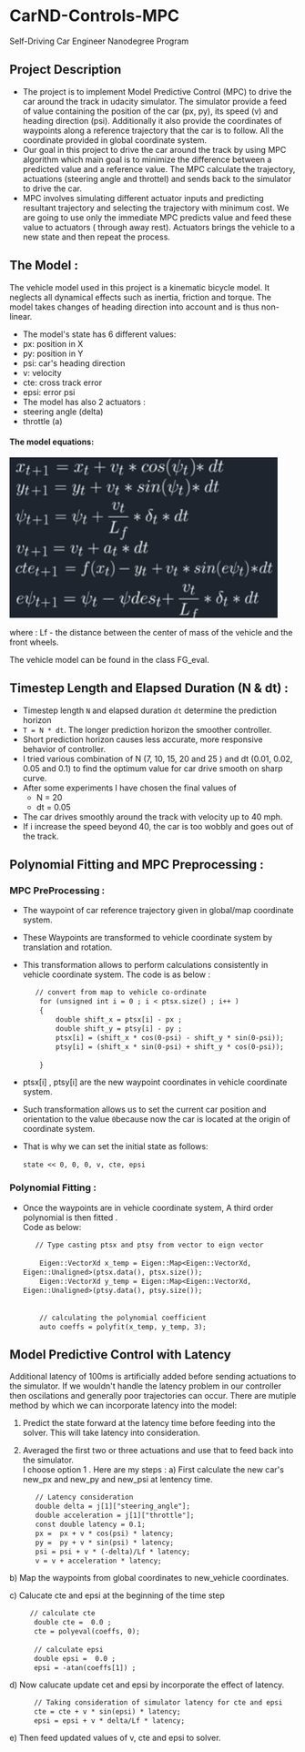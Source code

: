
# CarND-Controls-MPC
Self-Driving Car Engineer Nanodegree Program

## Project Description
* The project is to implement Model Predictive Control (MPC) to drive the car around the track in udacity simulator. The simulator provide a feed of value containing the position of the car (px, py), its speed (v) and heading direction (psi). Additionally it also provide the coordinates of waypoints along a reference trajectory that the car is to follow. All the coordinate provided in global coordinate system.  
* Our goal in this project to drive the car around the track by using MPC algorithm which main goal is to minimize the difference between a predicted value and a reference value. The MPC calculate the trajectory, actuations (steering angle and throttel) and sends back to the simulator to drive the car.  
* MPC involves simulating different actuator inputs and predicting resultant trajectory and selecting the trajectory with minimum cost. We are going to use only the immediate MPC predicts value  and feed these value to actuators ( through away rest).  Actuators brings the vehicle to a new state and then repeat the process.  

## The Model :
The vehicle model used in this project is a kinematic bicycle model. It neglects all dynamical effects such as inertia, friction and torque. The model takes changes of heading direction into account and is thus non-linear.  
* The model's state has 6 different values: 
 * px: position in X
 * py: position in Y
 * psi: car's heading direction
 * v: velocity 
 * cte: cross track error
 * epsi: error psi  
* The model has also 2 actuators :
 * steering angle (delta)
 * throttle (a)  
#### The model equations:  

![Model- Equation](Model_Equation.png)

where :
Lf - the distance between the center of mass of the vehicle and the front wheels.

The vehicle model can be found in the class FG_eval.

## Timestep Length and Elapsed Duration (N & dt) :
* Timestep length `N` and elapsed duration `dt` determine the prediction horizon 
* `T = N * dt`. The longer prediction horizon the smoother controller.
* Short prediction horizon causes less accurate, more responsive behavior of controller. 
* I tried various combination of N (7, 10, 15, 20 and 25 ) and  dt (0.01, 0.02, 0.05 and 0.1) to find the optimum value for car drive smooth on sharp curve.
* After some experiments I have chosen the final values of 
	 * N = 20 
	 * dt = 0.05
* The car drives smoothly around the track with velocity up to 40 mph.
* If i increase the speed beyond 40, the car is too wobbly and goes out of the track.

## Polynomial Fitting and MPC Preprocessing :

### MPC PreProcessing :
* The waypoint of car reference trajectory given in global/map coordinate system. 
* These Waypoints are transformed to vehicle coordinate system by translation and rotation. 
* This transformation allows to perform calculations consistently in vehicle coordinate system. The code is as below :  

         // convert from map to vehicle co-ordinate
          for (unsigned int i = 0 ; i < ptsx.size() ; i++ )
          {
        	  double shift_x = ptsx[i] - px ;
        	  double shift_y = ptsy[i] - py ;
        	  ptsx[i] = (shift_x * cos(0-psi) - shift_y * sin(0-psi));
        	  ptsy[i] = (shift_x * sin(0-psi) + shift_y * cos(0-psi));

          }
* ptsx[i] , ptsy[i] are the new waypoint coordinates in vehicle coordinate system.  
* Such transformation allows us to set the current car position and orientation to the value `0`because now the car is located at the origin of coordinate system. 
* That is why we can set the initial state as follows:  

   `state << 0, 0, 0, v, cte, epsi`  

### Polynomial Fitting :
* Once the waypoints are in vehicle coordinate system, A third order polynomial is then fitted .  
 Code as below:
 
         // Type casting ptsx and ptsy from vector to eign vector

          Eigen::VectorXd x_temp = Eigen::Map<Eigen::VectorXd, Eigen::Unaligned>(ptsx.data(), ptsx.size());
          Eigen::VectorXd y_temp = Eigen::Map<Eigen::VectorXd, Eigen::Unaligned>(ptsy.data(), ptsy.size());


          // calculating the polynomial coefficient
          auto coeffs = polyfit(x_temp, y_temp, 3);


## Model Predictive Control with Latency
Additional latency of 100ms is artificially added before sending actuations to the simulator. If we wouldn't handle the latency problem in our controller then oscilations and generally poor trajectories can occur. 
There are mutiple method by which we can incorporate latency into the model:  
1. Predict the state forward at the latency time before feeding into the solver. This will take latency into consideration.  
2. Averaged the first two or three actuations and use that to feed back into the simulator.  
I choose option 1 . Here are my steps :
a) First calculate the new car's new_px and new_py and new_psi at lentency time.  

          // Latency consideration
          double delta = j[1]["steering_angle"];
          double acceleration = j[1]["throttle"];
          const double latency = 0.1;
          px =  px + v * cos(psi) * latency;
          py =  py + v * sin(psi) * latency;
          psi = psi + v * (-delta)/Lf * latency;
          v = v + acceleration * latency;
      
b) Map the waypoints from global coordinates to new_vehicle coordinates.

c) Calucate cte and epsi at the beginning of the time step  

         // calculate cte
          double cte =  0.0 ;
          cte = polyeval(coeffs, 0);

          // calculate epsi
          double epsi =  0.0 ;
          epsi = -atan(coeffs[1]) ;
d) Now calucate update cet and epsi by incorporate the effect of latency.  

          // Taking consideration of simulator latency for cte and epsi
          cte = cte + v * sin(epsi) * latency;
          epsi = epsi + v * delta/Lf * latency;
         
e) Then feed updated values of v, cte and epsi to solver.  
